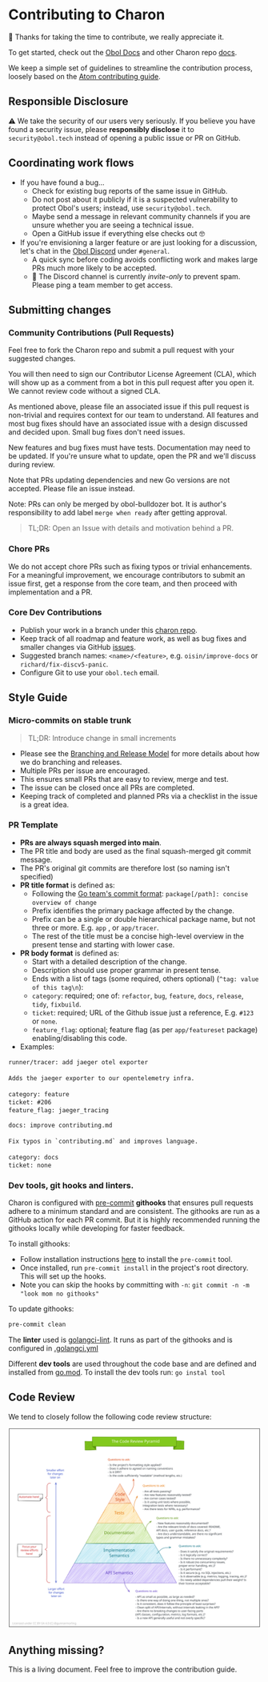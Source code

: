# Contributing to Charon

🎉 Thanks for taking the time to contribute, we really appreciate it.

To get started, check out the [Obol Docs](https://docs.obol.tech/) and other Charon repo [docs](.).

We keep a simple set of guidelines to streamline the contribution process,
loosely based on the [Atom contributing guide](https://github.com/atom/atom/blob/master/CONTRIBUTING.md).

## Responsible Disclosure

⚠️ We take the security of our users very seriously.
If you believe you have found a security issue, please **responsibly disclose** it to `security@obol.tech`
instead of opening a public issue or PR on GitHub.

## Coordinating work flows

- If you have found a bug...
    - Check for existing bug reports of the same issue in GitHub.
    - Do not post about it publicly if it is a suspected vulnerability to protect Obol's users;
      instead, use `security@obol.tech`.
    - Maybe send a message in relevant community channels if you are unsure whether you are seeing a technical issue.
    - Open a GitHub issue if everything else checks out 🤓
- If you're envisioning a larger feature or are just looking for a discussion,
  let's chat in the [Obol Discord](https://discord.com/invite/n6ebKsX46w) under `#general`.
    - A quick sync before coding avoids conflicting work and makes large PRs much more likely to be accepted.
    - 👀 The Discord channel is currently _invite-only_ to prevent spam. Please ping a team member to get access.

## Submitting changes

### Community Contributions (Pull Requests)

Feel free to fork the Charon repo and submit a pull request with your suggested changes.

You will then need to sign our Contributor License Agreement (CLA), which will show up as a comment
from a bot in this pull request after you open it. We cannot review code without a signed CLA.

As mentioned above, please file an associated issue if this pull request is non-trivial and
requires context for our team to understand. All features and most bug fixes should have
an associated issue with a design discussed and decided upon. Small bug fixes don't need issues.

New features and bug fixes must have tests. Documentation may need to be updated. If you're
unsure what to update, open the PR and we'll discuss during review.

Note that PRs updating dependencies and new Go versions are not accepted. Please file an issue instead.

Note: PRs can only be merged by obol-bulldozer bot. It is author's responsibility to add label `merge when ready` after getting approval.

> TL;DR: Open an Issue with details and motivation behind a PR.

### Chore PRs

We do not accept chore PRs such as fixing typos or trivial enhancements. For a meaningful improvement, we encourage contributors to submit an issue first, get a response from the core team, and then proceed with implementation and a PR.

### Core Dev Contributions

- Publish your work in a branch under this [charon repo](https://github.com/ObolNetwork/charon).
- Keep track of all roadmap and feature work, as well as bug fixes and smaller changes via GitHub [issues](https://github.com/ObolNetwork/charon/issues).
- Suggested branch names: `<name>/<feature>`, e.g. `oisin/improve-docs` or `richard/fix-discv5-panic`.
- Configure Git to use your `obol.tech` email.

## Style Guide

### Micro-commits on stable trunk

> TL;DR: Introduce change in small increments

- Please see the [Branching and Release Model](branching.md) for more details about how we do branching and releases.
- Multiple PRs per issue are encouraged.
- This ensures small PRs that are easy to review, merge and test.
- The issue can be closed once all PRs are completed.
- Keeping track of completed and planned PRs via a checklist in the issue is a great idea.

### PR Template

- **PRs are always squash merged into main**.
- The PR title and body are used as the final squash-merged git commit message.
- The PR's original git commits are therefore lost (so naming isn't specified)
- **PR title format** is defined as:
  - Following the [Go team's commit format](https://github.com/golang/go/commits/master): `package[/path]: concise overview of change`
  - Prefix identifies the primary package affected by the change.
  - Prefix can be a single or double hierarchical package name, but not three or more. E.g. `app` , or `app/tracer`.
  - The rest of the title must be a concise high-level overview in the present tense and starting with lower case.
- **PR body format** is defined as:
  - Start with a detailed description of the change.
  - Description should use proper grammar in present tense.
  - Ends with a list of tags (some required, others optional) (`^tag: value of this tag\n`):
  - `category`: required; one of: `refactor`, `bug`, `feature`, `docs`, `release`, `tidy`, `fixbuild`.
  - `ticket`: required; URL of the Github issue just a reference, E.g. `#123` or `none`.
  - `feature_flag`: optional; feature flag (as per `app/featureset` package) enabling/disabling this code.
- Examples:
```
runner/tracer: add jaeger otel exporter

Adds the jaeger exporter to our opentelemetry infra.

category: feature
ticket: #206
feature_flag: jaeger_tracing
```
```
docs: improve contributing.md

Fix typos in `contributing.md` and improves language.

category: docs
ticket: none
```

### Dev tools, git hooks and linters.

Charon is configured with [pre-commit](https://pre-commit.com) **githooks** that ensures pull
requests adhere to a minimum standard and are consistent. The githooks are run as a GitHub action
for each PR commit. But it is highly recommended running the githooks locally while developing for faster feedback.

To install githooks:
- Follow installation instructions [here](https://pre-commit.com/#installation) to install the `pre-commit` tool.
- Once installed, run `pre-commit install` in the project's root directory. This will set up the hooks.
- Note you can skip the hooks by committing with `-n`: `git commit -n -m "look mom no githooks"`

To update githooks:
```sh
pre-commit clean
```

The **linter** used is [golangci-lint](https://golangci-lint.run/). It runs as part of the githooks and is configured in [.golangci.yml](../.golangci.yml)

Different **dev tools** are used throughout the code base and are defined and installed from [go.mod](../go.mod). To install the dev tools run: `go instal tool`

## Code Review
We tend to closely follow the following code review structure:
<div><img src="./images/code_review_pyramid.svg" /></div>

## Anything missing?

This is a living document. Feel free to improve the contribution guide.
